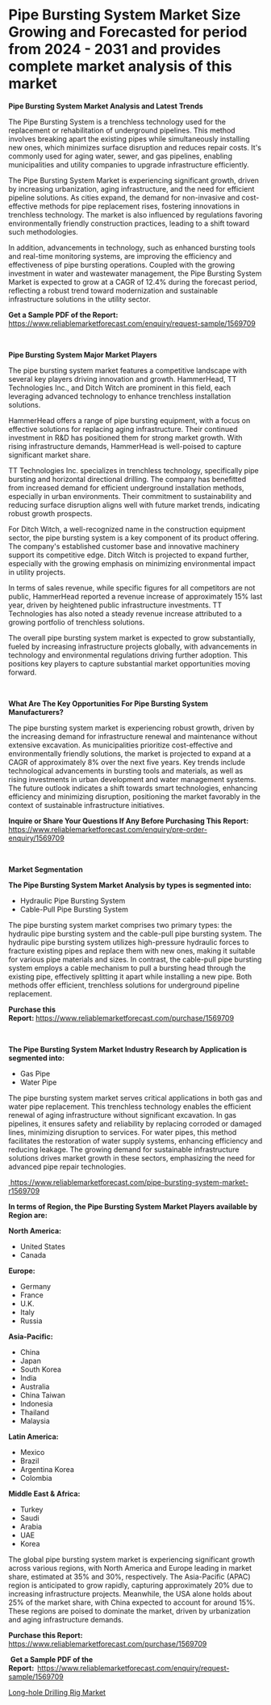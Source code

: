 <p><h1>Pipe Bursting System Market Size Growing and Forecasted for period from 2024 - 2031 and provides complete market analysis of this market</h1></p><p><strong>Pipe Bursting System Market Analysis and Latest Trends</strong></p>
<p><p>The Pipe Bursting System is a trenchless technology used for the replacement or rehabilitation of underground pipelines. This method involves breaking apart the existing pipes while simultaneously installing new ones, which minimizes surface disruption and reduces repair costs. It's commonly used for aging water, sewer, and gas pipelines, enabling municipalities and utility companies to upgrade infrastructure efficiently.</p><p>The Pipe Bursting System Market is experiencing significant growth, driven by increasing urbanization, aging infrastructure, and the need for efficient pipeline solutions. As cities expand, the demand for non-invasive and cost-effective methods for pipe replacement rises, fostering innovations in trenchless technology. The market is also influenced by regulations favoring environmentally friendly construction practices, leading to a shift toward such methodologies.</p><p>In addition, advancements in technology, such as enhanced bursting tools and real-time monitoring systems, are improving the efficiency and effectiveness of pipe bursting operations. Coupled with the growing investment in water and wastewater management, the Pipe Bursting System Market is expected to grow at a CAGR of 12.4% during the forecast period, reflecting a robust trend toward modernization and sustainable infrastructure solutions in the utility sector.</p></p>
<p><strong>Get a Sample PDF of the Report:&nbsp;</strong> <a href="https://www.reliablemarketforecast.com/enquiry/request-sample/1569709?utm_campaign=1890&utm_medium=2&utm_source=Github&utm_content=ia&utm_term=29122024&utm_id=pipe-bursting-system">https://www.reliablemarketforecast.com/enquiry/request-sample/1569709</a></p>
<p>&nbsp;</p>
<p><strong>Pipe Bursting System Major Market Players</strong></p>
<p><p>The pipe bursting system market features a competitive landscape with several key players driving innovation and growth. HammerHead, TT Technologies Inc., and Ditch Witch are prominent in this field, each leveraging advanced technology to enhance trenchless installation solutions.</p><p>HammerHead offers a range of pipe bursting equipment, with a focus on effective solutions for replacing aging infrastructure. Their continued investment in R&D has positioned them for strong market growth. With rising infrastructure demands, HammerHead is well-poised to capture significant market share.</p><p>TT Technologies Inc. specializes in trenchless technology, specifically pipe bursting and horizontal directional drilling. The company has benefitted from increased demand for efficient underground installation methods, especially in urban environments. Their commitment to sustainability and reducing surface disruption aligns well with future market trends, indicating robust growth prospects.</p><p>For Ditch Witch, a well-recognized name in the construction equipment sector, the pipe bursting system is a key component of its product offering. The company's established customer base and innovative machinery support its competitive edge. Ditch Witch is projected to expand further, especially with the growing emphasis on minimizing environmental impact in utility projects.</p><p>In terms of sales revenue, while specific figures for all competitors are not public, HammerHead reported a revenue increase of approximately 15% last year, driven by heightened public infrastructure investments. TT Technologies has also noted a steady revenue increase attributed to a growing portfolio of trenchless solutions.</p><p>The overall pipe bursting system market is expected to grow substantially, fueled by increasing infrastructure projects globally, with advancements in technology and environmental regulations driving further adoption. This positions key players to capture substantial market opportunities moving forward.</p></p>
<p>&nbsp;</p>
<p><strong>What Are The Key Opportunities For Pipe Bursting System Manufacturers?</strong></p>
<p><p>The pipe bursting system market is experiencing robust growth, driven by the increasing demand for infrastructure renewal and maintenance without extensive excavation. As municipalities prioritize cost-effective and environmentally friendly solutions, the market is projected to expand at a CAGR of approximately 8% over the next five years. Key trends include technological advancements in bursting tools and materials, as well as rising investments in urban development and water management systems. The future outlook indicates a shift towards smart technologies, enhancing efficiency and minimizing disruption, positioning the market favorably in the context of sustainable infrastructure initiatives.</p></p>
<p><strong>Inquire or Share Your Questions If Any Before Purchasing This Report:</strong> <a href="https://www.reliablemarketforecast.com/enquiry/pre-order-enquiry/1569709?utm_campaign=1890&utm_medium=2&utm_source=Github&utm_content=ia&utm_term=29122024&utm_id=pipe-bursting-system">https://www.reliablemarketforecast.com/enquiry/pre-order-enquiry/1569709</a></p>
<p>&nbsp;</p>
<p><strong>Market Segmentation</strong></p>
<p><strong>The Pipe Bursting System Market Analysis by types is segmented into:</strong></p>
<p><ul><li>Hydraulic Pipe Bursting System</li><li>Cable-Pull Pipe Bursting System</li></ul></p>
<p><p>The pipe bursting system market comprises two primary types: the hydraulic pipe bursting system and the cable-pull pipe bursting system. The hydraulic pipe bursting system utilizes high-pressure hydraulic forces to fracture existing pipes and replace them with new ones, making it suitable for various pipe materials and sizes. In contrast, the cable-pull pipe bursting system employs a cable mechanism to pull a bursting head through the existing pipe, effectively splitting it apart while installing a new pipe. Both methods offer efficient, trenchless solutions for underground pipeline replacement.</p></p>
<p><strong>Purchase this Report:&nbsp;</strong><a href="https://www.reliablemarketforecast.com/purchase/1569709?utm_campaign=1890&utm_medium=2&utm_source=Github&utm_content=ia&utm_term=29122024&utm_id=pipe-bursting-system">https://www.reliablemarketforecast.com/purchase/1569709</a></p>
<p>&nbsp;</p>
<p><strong>The Pipe Bursting System Market Industry Research by Application is segmented into:</strong></p>
<p><ul><li>Gas Pipe</li><li>Water Pipe</li></ul></p>
<p><p>The pipe bursting system market serves critical applications in both gas and water pipe replacement. This trenchless technology enables the efficient renewal of aging infrastructure without significant excavation. In gas pipelines, it ensures safety and reliability by replacing corroded or damaged lines, minimizing disruption to services. For water pipes, this method facilitates the restoration of water supply systems, enhancing efficiency and reducing leakage. The growing demand for sustainable infrastructure solutions drives market growth in these sectors, emphasizing the need for advanced pipe repair technologies.</p></p>
<p><a href="https://www.reliablemarketforecast.com/pipe-bursting-system-market-r1569709?utm_campaign=1890&utm_medium=2&utm_source=Github&utm_content=ia&utm_term=29122024&utm_id=pipe-bursting-system">&nbsp;https://www.reliablemarketforecast.com/pipe-bursting-system-market-r1569709</a></p>
<p><strong>In terms of Region, the Pipe Bursting System Market Players available by Region are:</strong></p>
<p>
    <p> <strong> North America: </strong>
        <ul>
            <li>United States</li>
            <li>Canada</li>
        </ul>
        </p> 
    <p> <strong> Europe: </strong>
        <ul>
            <li>Germany</li>
            <li>France</li>
            <li>U.K.</li>
            <li>Italy</li>
            <li>Russia</li>
        </ul>
        </p> 
    <p> <strong> Asia-Pacific: </strong>
        <ul>
            <li>China</li>
            <li>Japan</li>
            <li>South Korea</li>
            <li>India</li>
            <li>Australia</li>
            <li>China Taiwan</li>
            <li>Indonesia</li>
            <li>Thailand</li>
            <li>Malaysia</li>
        </ul>
        </p> 
    <p> <strong> Latin America: </strong>
        <ul>
            <li>Mexico</li>
            <li>Brazil</li>
            <li>Argentina Korea</li>
            <li>Colombia</li>
        </ul>
        </p> 
    <p> <strong> Middle East & Africa: </strong>
        <ul>
            <li>Turkey</li>
            <li>Saudi</li>
            <li>Arabia</li>
            <li>UAE</li>
            <li>Korea</li>
        </ul>
    </p>
    </p>
<p><p>The global pipe bursting system market is experiencing significant growth across various regions, with North America and Europe leading in market share, estimated at 35% and 30%, respectively. The Asia-Pacific (APAC) region is anticipated to grow rapidly, capturing approximately 20% due to increasing infrastructure projects. Meanwhile, the USA alone holds about 25% of the market share, with China expected to account for around 15%. These regions are poised to dominate the market, driven by urbanization and aging infrastructure demands.</p></p>
<p><strong>Purchase this Report: </strong><a href="https://www.reliablemarketforecast.com/purchase/1569709?utm_campaign=1890&utm_medium=2&utm_source=Github&utm_content=ia&utm_term=29122024&utm_id=pipe-bursting-system">https://www.reliablemarketforecast.com/purchase/1569709</a></p>
<p>&nbsp;<strong>Get a Sample PDF of the Report:&nbsp;&nbsp;</strong><a href="https://www.reliablemarketforecast.com/enquiry/request-sample/1569709?utm_campaign=1890&utm_medium=2&utm_source=Github&utm_content=ia&utm_term=29122024&utm_id=pipe-bursting-system">https://www.reliablemarketforecast.com/enquiry/request-sample/1569709</a></p>
<p><strong></strong></p>
<p><p><a href="https://github.com/lylyparadise/Market-Research-Report-List-5/blob/main/long-hole-drilling-rig-market.md?utm_campaign=1890&utm_medium=2&utm_source=Github&utm_content=ia&utm_term=29122024&utm_id=pipe-bursting-system">Long-hole Drilling Rig Market</a></p></p>
